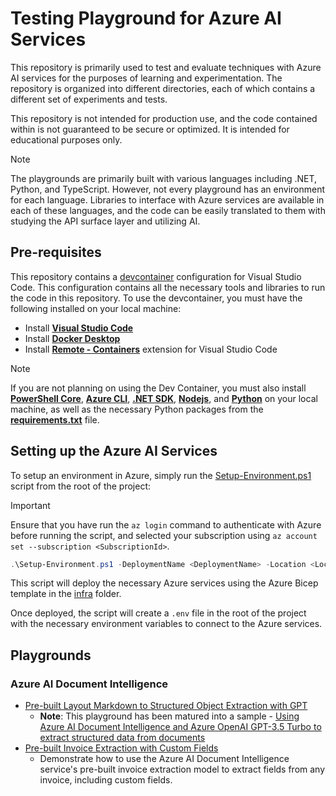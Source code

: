# Testing Playground for Azure AI Services

This repository is primarily used to test and evaluate techniques with Azure AI services for the purposes of learning and experimentation. The repository is organized into different directories, each of which contains a different set of experiments and tests.

This repository is not intended for production use, and the code contained within is not guaranteed to be secure or optimized. It is intended for educational purposes only.

> [!NOTE]
> The playgrounds are primarily built with various languages including .NET, Python, and TypeScript. However, not every playground has an environment for each language. Libraries to interface with Azure services are available in each of these languages, and the code can be easily translated to them with studying the API surface layer and utilizing AI.

## Pre-requisites

This repository contains a [devcontainer](./.devcontainer) configuration for Visual Studio Code. This configuration contains all the necessary tools and libraries to run the code in this repository. To use the devcontainer, you must have the following installed on your local machine:

- Install [**Visual Studio Code**](https://code.visualstudio.com/download)
- Install [**Docker Desktop**](https://www.docker.com/products/docker-desktop)
- Install [**Remote - Containers**](https://marketplace.visualstudio.com/items?itemName=ms-vscode-remote.remote-containers) extension for Visual Studio Code

> [!NOTE]
> If you are not planning on using the Dev Container, you must also install [**PowerShell Core**](https://docs.microsoft.com/en-us/powershell/scripting/install/installing-powershell), [**Azure CLI**](https://docs.microsoft.com/en-us/cli/azure/install-azure-cli), [**.NET SDK**](https://dotnet.microsoft.com/download), [**Nodejs**](https://nodejs.org/en/download/), and [**Python**](https://www.python.org/) on your local machine, as well as the necessary Python packages from the [**requirements.txt**](./requirements.txt) file. 

## Setting up the Azure AI Services

To setup an environment in Azure, simply run the [Setup-Environment.ps1](./Setup-Environment.ps1) script from the root of the project:

> [!IMPORTANT]
> Ensure that you have run the `az login` command to authenticate with Azure before running the script, and selected your subscription using `az account set --subscription <SubscriptionId>`.

```powershell
.\Setup-Environment.ps1 -DeploymentName <DeploymentName> -Location <Location> -SkipInfrastructure $false
```

This script will deploy the necessary Azure services using the Azure Bicep template in the [infra](./infra/main.bicep) folder.

Once deployed, the script will create a `.env` file in the root of the project with the necessary environment variables to connect to the Azure services.

## Playgrounds

### Azure AI Document Intelligence

- [Pre-built Layout Markdown to Structured Object Extraction with GPT](./playgrounds/DocumentIntelligence/Prebuilt-Layout-Markdown-GPT-Data-Extraction/Playground.ipynb)
  - **Note**: This playground has been matured into a sample - [Using Azure AI Document Intelligence and Azure OpenAI GPT-3.5 Turbo to extract structured data from documents](https://github.com/jamesmcroft/azure-document-intelligence-markdown-to-openai-data-extraction-sample)
- [Pre-built Invoice Extraction with Custom Fields](./playgrounds/DocumentIntelligence/Prebuilt-Invoice-Custom-Field-Extraction/Playground.ipynb)
  - Demonstrate how to use the Azure AI Document Intelligence service's pre-built invoice extraction model to extract fields from any invoice, including custom fields.
